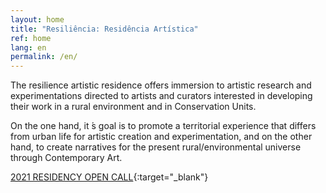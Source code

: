```yaml
---
layout: home
title: "Resiliência: Residência Artística"
ref: home
lang: en
permalink: /en/
---
```


The resilience artistic residence offers immersion to artistic research and experimentations directed to artists and curators interested in developing their work in a rural environment and in Conservation Units.

On the one hand, it ́s goal is to promote a territorial experience that differs from urban life for artistic  creation and experimentation, and on the other hand, to create narratives for the present rural/environmental universe through Contemporary Art.

[2021 RESIDENCY OPEN CALL](https://silo.org.br/resilience-2021-open-call-en/){:target="_blank"}
